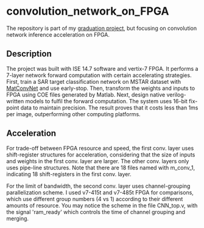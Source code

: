 convolution_network_on_FPGA
===========================
The repository is part of my [graduation project](https://github.com/hunterlew/mstar_deeplearning_project), but focusing on convolution network inference acceleration on FPGA. 

Description
-----------
The project was built with ISE 14.7 software and vertix-7 FPGA. It performs a 7-layer network forward computation with certain accelerating strategies. First, train a SAR target classification network on MSTAR dataset with [MatConvNet](http://www.vlfeat.org/matconvnet/) and use early-stop. Then, transform the weights and inputs to FPGA using COE files generated by Matlab. Next, design native verilog-written models to fulfil the forward computation. The system uses 16-bit fix-point data to maintain precision. The result proves that it costs less than 1ms per image, outperforming other computing platforms.

Acceleration
------------
For trade-off between FPGA resource and speed, the first conv. layer uses shift-register structures for acceleration, considering that the size of inputs and weights in the first conv. layer are larger. The other conv. layers only uses pipe-line structures. Note that there are 18 files named with m_conv_1, indicating 18 shift-registers in the first conv. layer.

For the limit of bandwidth, the second conv. layer uses channel-grouping parallelization scheme. I used v7-415t and v7-485t FPGA for comparisons, which use different group numbers (4 vs 1) according to their different amounts of resource. You may notice the scheme in the file CNN_top.v, with the signal 'ram_ready' which controls the time of channel grouping and merging. 
